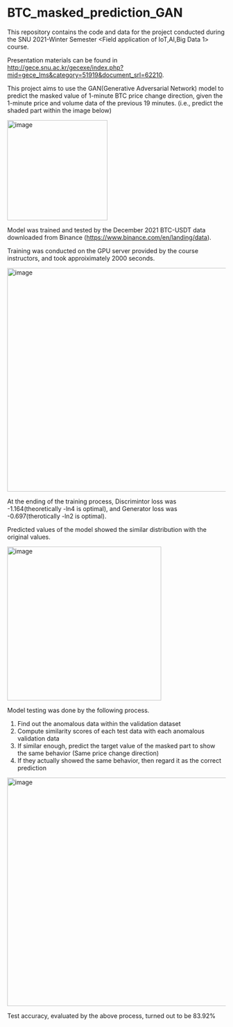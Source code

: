 # BTC_masked_prediction_GAN
This repository contains the code and data for the project conducted during the SNU 2021-Winter Semester <Field application of IoT,AI,Big Data 1> course.

Presentation materials can be found in http://gece.snu.ac.kr/gecexe/index.php?mid=gece_lms&category=51919&document_srl=62210.

This project aims to use the GAN(Generative Adversarial Network) model to predict the masked value of 1-minute BTC price change direction, given the 1-minute price and volume data of the previous 19 minutes. (i.e., predict the shaded part within the image below)

<img width="231" alt="image" src="https://user-images.githubusercontent.com/88704958/218301049-19c00174-df4e-4d73-bc65-1f6238ec5131.png">

Model was trained and tested by the December 2021 BTC-USDT data downloaded from Binance (https://www.binance.com/en/landing/data).

Training was conducted on the GPU server provided by the course instructors, and took approiximately 2000 seconds.


<img width="516" alt="image" src="https://user-images.githubusercontent.com/88704958/218301838-1225b56f-ce96-4f83-ab6c-e690bf3a2672.png">


At the ending of the training process, Discrimintor loss was -1.164(theoretically -ln4 is optimal), and Generator loss was -0.697(therotically -ln2 is optimal).

Predicted values of the model showed the similar distribution with the original values.

<img width="355" alt="image" src="https://user-images.githubusercontent.com/88704958/218301899-87998bb9-ab23-475a-b322-04aa8e17e23a.png">


Model testing was done by the following process.

1. Find out the anomalous data within the validation dataset
2. Compute similarity scores of each test data with each anomalous validation data
3. If similar enough, predict the target value of the masked part to show the same behavior (Same price change direction)
4. If they actually showed the same behavior, then regard it as the correct prediction


<img width="527" alt="image" src="https://user-images.githubusercontent.com/88704958/218301922-9bf5ee42-6632-4ea3-8c27-ed9a01c39d39.png">

Test accuracy, evaluated by the above process, turned out to be 83.92%


